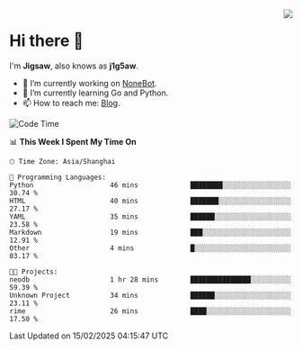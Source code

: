 <a href="#">
  <img align="right" src="https://github-readme-stats.vercel.app/api?username=j1g5awi&count_private=true&show_icons=true&title_color=80070B&text_color=B3B3B3&bg_color=212121&icon_color=80070B" />
</a>

# Hi there 👋

I'm **Jigsaw**, also knows as **j1g5aw**.

- 🔭 I’m currently working on [NoneBot](https://github.com/nonebot).
- 🌱 I’m currently learning Go and Python.
- 📫 How to reach me: [Blog](https://blog.maddestroyer.xyz/).

<!--START_SECTION:waka-->
![Code Time](http://img.shields.io/badge/Code%20Time-1%2C871%20hrs%2038%20mins-blue)

📊 **This Week I Spent My Time On** 

```text
🕑︎ Time Zone: Asia/Shanghai

💬 Programming Languages: 
Python                   46 mins             ████████░░░░░░░░░░░░░░░░░   30.74 % 
HTML                     40 mins             ███████░░░░░░░░░░░░░░░░░░   27.17 % 
YAML                     35 mins             ██████░░░░░░░░░░░░░░░░░░░   23.58 % 
Markdown                 19 mins             ███░░░░░░░░░░░░░░░░░░░░░░   12.91 % 
Other                    4 mins              █░░░░░░░░░░░░░░░░░░░░░░░░   03.17 % 

🐱‍💻 Projects: 
neodb                    1 hr 28 mins        ███████████████░░░░░░░░░░   59.39 % 
Unknown Project          34 mins             ██████░░░░░░░░░░░░░░░░░░░   23.11 % 
rime                     26 mins             ████░░░░░░░░░░░░░░░░░░░░░   17.50 % 
```


 Last Updated on 15/02/2025 04:15:47 UTC
<!--END_SECTION:waka-->
